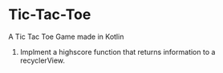 # Tic-Tac-Toe


A Tic Tac Toe Game made in Kotlin


1. Implment a highscore function that returns information to a recyclerView.
